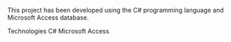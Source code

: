 This project has been developed using the C# programming language and Microsoft Access database.

Technologies
C#
Microsoft Access
